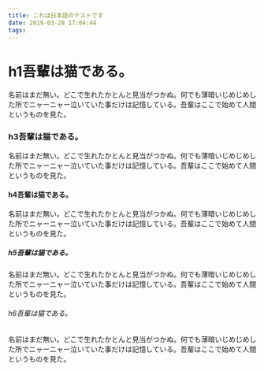 ```yaml
---
title: これは日本語のテストです
date: 2019-03-28 17:04:44
tags:
---
```


<h1 class="title is-1">h1吾輩は猫である。</h1>
<p>名前はまだ無い。どこで生れたかとんと見当がつかぬ。何でも薄暗いじめじめした所でニャーニャー泣いていた事だけは記憶している。吾輩はここで始めて人間というものを見た。</p>

<h3 class="title is-3">h3吾輩は猫である。</h3>
<p>名前はまだ無い。どこで生れたかとんと見当がつかぬ。何でも薄暗いじめじめした所でニャーニャー泣いていた事だけは記憶している。吾輩はここで始めて人間というものを見た。</p>

<h4 class="title is-4">h4吾輩は猫である。</h4>
<p>名前はまだ無い。どこで生れたかとんと見当がつかぬ。何でも薄暗いじめじめした所でニャーニャー泣いていた事だけは記憶している。吾輩はここで始めて人間というものを見た。</p>

<h5 class="title is-5">h5吾輩は猫である。</h5>
<p>名前はまだ無い。どこで生れたかとんと見当がつかぬ。何でも薄暗いじめじめした所でニャーニャー泣いていた事だけは記憶している。吾輩はここで始めて人間というものを見た。</p>

<h6 class="title is-6">h6吾輩は猫である。</h6>
<p>名前はまだ無い。どこで生れたかとんと見当がつかぬ。何でも薄暗いじめじめした所でニャーニャー泣いていた事だけは記憶している。吾輩はここで始めて人間というものを見た。</p>

